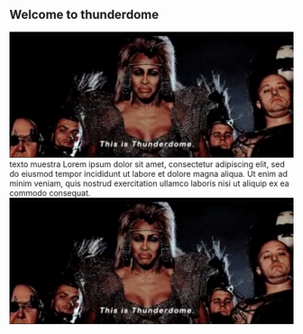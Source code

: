 ## Welcome to thunderdome



![](../images/thunderdome.jpg)
 texto muestra Lorem ipsum dolor sit amet, consectetur adipiscing elit, sed do eiusmod tempor incididunt ut labore et dolore magna aliqua. Ut enim ad minim veniam, quis nostrud exercitation ullamco laboris nisi ut aliquip ex ea commodo consequat.
![](../images/thunderdome.jpg)
